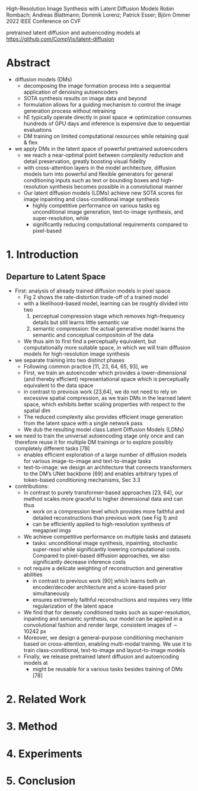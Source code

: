High-Resolution Image Synthesis with Latent Diffusion Models
Robin Rombach; Andreas Blattmann; Dominik Lorenz; Patrick Esser; Björn Ommer
2022 IEEE Conference on CVF

pretrained latent diffusion and autoencoding models at
https://github.com/CompVis/latent-diffusion

# Abstract

* diffusion models (DMs)
  * decomposing the image formation process into
    a sequential application of denoising autoencoders
  * SOTA synthesis results on image data and beyond
  * formulation allows for a guiding mechanism to
    control the image generation process without retraining
  * hE typically operate directly in pixel space
    => optimization consumes hundreds of GPU days and
    inference is expensive due to sequential evaluations
  * DM training on limited computational resources while retaining qual & flex
* we apply DMs in the latent space of powerful pretrained autoencoders
  * we reach a near-optimal point between complexity reduction and
    detail preservation, greatly boosting visual fidelity
  * with cross-attention layers in the model architecture,
    diffusion models turn into powerful and flexible generators for general
    conditioning inputs such as text or bounding boxes and high-resolution
    synthesis becomes possible in a convolutional manner
  * Our latent diffusion models (LDMs) achieve
    new SOTA scores for image inpainting and class-conditional image synthesis
    * highly competitive performance on various tasks
      eg unconditional image generation, text-to-image synthesis, and
      super-resolution, while
    * significantly reducing computational requirements compared to pixel-based

# 1. Introduction

## Departure to Latent Space

* First: analysis of already trained diffusion models in pixel space
  * Fig 2 shows the rate-distortion trade-off of a trained model
  * with a likelihood-based model, learning can be roughly divided into two
    1. perceptual compression stage which
      removes high-frequency details but still learns little semantic var
    2. semantic compression: the actual generative model learns the semantic
       and conceptual compositoin of the data
  * We thus aim to first find a perceptually equivalent, but computationally
    more suitable space, in which we will train diffusion models for
    high-resolution image synthesis
* we separate training into two distinct phases
  * Following common practice [11, 23, 64, 65, 93], we
  * First, we train an autoencoder which provides a lower-dimensional (and
    thereby efficient) representational space which is perceptually equivalent
    to the data space
  * in contrast to previous work [23,64], we do not need to rely on excessive
    spatial compression, as we train DMs in the learned latent space, which
    exhibits better scaling properties with respect to the spatial dim
  * The reduced complexity also provides efficient image generation from the
    latent space with a single network pass
  * We dub the resulting model class Latent Diffusion Models (LDMs)
* we need to train the universal autoencoding stage only once and can therefore
  reuse it for multiple DM trainings or to explore possibly completely
  different tasks [78]
  * enables efficient exploration of a large number of diffusion models for
    various image-to-image and text-to-image tasks
  * text-to-image: we design an architecture that connects transformers to the
    DM’s UNet backbone [69] and
    enables arbitrary types of token-based conditioning mechanisms, Sec  3.3
* contributions:
  * In contrast to purely transformer-based approaches [23, 64], our method
    scales more graceful to higher dimensional data and can thus
    * work on a compression level which provides more faithful and detailed
      reconstructions than previous work (see Fig 1) and
    * can be efficiently applied to high-resolution synthesis of megapixel imgs
  * We achieve competitive performance on multiple tasks and datasets
    * tasks: unconditional image synthesis, inpainting, stochastic super-resol
    while significantly lowering computational costs. Compared to pixel-based
    diffusion approaches, we also significantly decrease inference costs
  * not require a delicate weighting of reconstruction and generative
    abilities
    * in contrast to previous work [90] which learns both an encoder/decoder
      architecture and a score-based prior simultaneously
    * ensures extremely faithful reconstructions and
      requires very little regularization of the latent space
  * We find that for densely conditioned tasks
    such as super-resolution, inpainting and semantic synthesis,
    our model can be applied in a convolutional fashion and
    render large, consistent images of ∼ 10242 px
  * Moreover, we design a general-purpose conditioning mechanism based on
    cross-attention, enabling multi-modal training. We use it to train
    class-conditional, text-to-image and layout-to-image models
  * Finally, we release pretrained latent diffusion and autoencoding models at
    * might be reusable for a various tasks besides training of DMs [78]

# 2. Related Work

# 3. Method

# 4. Experiments

# 5. Conclusion
